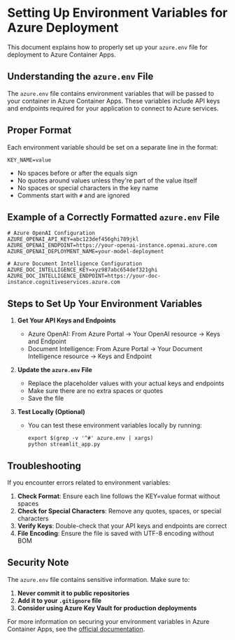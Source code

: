 # Setting Up Environment Variables for Azure Deployment

This document explains how to properly set up your `azure.env` file for deployment to Azure Container Apps.

## Understanding the `azure.env` File

The `azure.env` file contains environment variables that will be passed to your container in Azure Container Apps. These variables include API keys and endpoints required for your application to connect to Azure services.

## Proper Format

Each environment variable should be set on a separate line in the format:

```
KEY_NAME=value
```

- No spaces before or after the equals sign
- No quotes around values unless they're part of the value itself
- No spaces or special characters in the key name
- Comments start with `#` and are ignored

## Example of a Correctly Formatted `azure.env` File

```
# Azure OpenAI Configuration
AZURE_OPENAI_API_KEY=abc123def456ghi789jkl
AZURE_OPENAI_ENDPOINT=https://your-openai-instance.openai.azure.com
AZURE_OPENAI_DEPLOYMENT_NAME=your-model-deployment

# Azure Document Intelligence Configuration
AZURE_DOC_INTELLIGENCE_KEY=xyz987abc654def321ghi
AZURE_DOC_INTELLIGENCE_ENDPOINT=https://your-doc-instance.cognitiveservices.azure.com
```

## Steps to Set Up Your Environment Variables

1. **Get Your API Keys and Endpoints**
   - Azure OpenAI: From Azure Portal → Your OpenAI resource → Keys and Endpoint
   - Document Intelligence: From Azure Portal → Your Document Intelligence resource → Keys and Endpoint

2. **Update the `azure.env` File**
   - Replace the placeholder values with your actual keys and endpoints
   - Make sure there are no extra spaces or quotes
   - Save the file

3. **Test Locally (Optional)**
   - You can test these environment variables locally by running:
     ```
     export $(grep -v '^#' azure.env | xargs)
     python streamlit_app.py
     ```

## Troubleshooting

If you encounter errors related to environment variables:

1. **Check Format**: Ensure each line follows the KEY=value format without spaces
2. **Check for Special Characters**: Remove any quotes, spaces, or special characters
3. **Verify Keys**: Double-check that your API keys and endpoints are correct
4. **File Encoding**: Ensure the file is saved with UTF-8 encoding without BOM

## Security Note

The `azure.env` file contains sensitive information. Make sure to:

1. **Never commit it to public repositories**
2. **Add it to your `.gitignore` file**
3. **Consider using Azure Key Vault for production deployments**

For more information on securing your environment variables in Azure Container Apps, see the [official documentation](https://learn.microsoft.com/en-us/azure/container-apps/secure-your-app).
